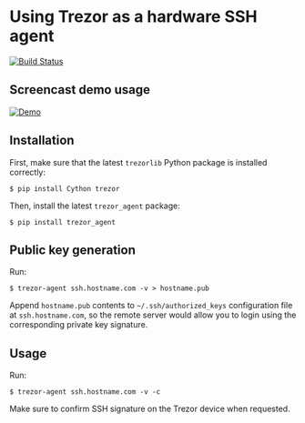 # Using Trezor as a hardware SSH agent

[![Build Status](https://travis-ci.org/romanz/trezor-agent.svg?branch=master)](https://travis-ci.org/romanz/trezor-agent)

## Screencast demo usage

[![Demo](https://asciinema.org/a/22959.png)](https://asciinema.org/a/22959)

## Installation

First, make sure that the latest `trezorlib` Python package
is installed correctly:

	$ pip install Cython trezor

Then, install the latest `trezor_agent` package:

	$ pip install trezor_agent

## Public key generation

Run:

	$ trezor-agent ssh.hostname.com -v > hostname.pub

Append `hostname.pub` contents to `~/.ssh/authorized_keys`
configuration file at `ssh.hostname.com`, so the remote server
would allow you to login using the corresponding private key signature.

## Usage

Run:

	$ trezor-agent ssh.hostname.com -v -c

Make sure to confirm SSH signature on the Trezor device when requested.

